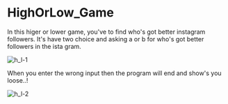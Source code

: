 # HighOrLow_Game
In this higer or lower game, you've to find who's got better instagram followers. It's have two choice and asking a or b for who's got better followers in the ista gram.


![h_l-1](https://user-images.githubusercontent.com/74350077/212267722-1f142d64-419c-45d9-a7a8-ee54599f8619.png)



When you enter the wrong input then the program will end and show's you loose..!


![h_l-2](https://user-images.githubusercontent.com/74350077/212267884-375ac333-73cd-4f95-804b-fda23e69d112.png)

